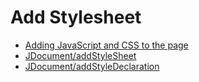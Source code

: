 # Add Stylesheet

- [Adding JavaScript and CSS to the page](http://docs.joomla.org/J3.x:Adding_JavaScript_and_CSS_to_the_page)
- [JDocument/addStyleSheet](http://docs.joomla.org/JDocument/addStyleSheet)
- [JDocument/addStyleDeclaration](http://docs.joomla.org/JDocument/addStyleDeclaration)
